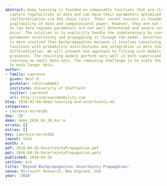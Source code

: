 ```yaml
---
abstract: Deep learning is founded on composable functions that are structured to
  capture regularities in data and can have their parameters optimized by backpropagation
  (differentiation via the chain rule). Their recent success is founded on the increased
  availability of data and computational power. However, they are not very data efficient.
  In low data regimes parameters are not well determined and severe overfitting can
  occur. The solution is to explicitly handle the indeterminacy by converting it to
  parameter uncertainty and propagating it through the model. Uncertainty propagation
  is more involved than backpropagation because it involves convolving the composite
  functions with probability distributions and integration is more challenging than
  differentiation. We will present one approach to fitting such models using Gaussian
  processes. The resulting models perform very well in both supervised and unsupervised
  learning on small data sets. The remaining challenge is to scale the algorithms
  to much larger data.
author:
- family: Lawrence
  given: Neil D.
  gscholar: r3SJcvoAAAAJ
  institute: University of Sheffield
  twitter: lawrennd
  url: http://inverseprobability.com
blog: 2016-03-04-deep-learning-and-uncertainty.md
categories:
- Lawrence-msrne16b
day: '26'
demo: demo_2016_04_26_msr.m
errata: []
extras: []
key: Lawrence-msrne16b
layout: talk
month: 4
pdf: 2016-04-26-UncertaintyPropagation.pdf
ppt: 2016-04-26-UncertaintyPropagation.pptx
published: 2016-04-26
section: pre
title: 'Beyond Backpropagation: Uncertainty Propagation'
venue: Microsoft Research, New England, USA
year: '2016'
---
```

